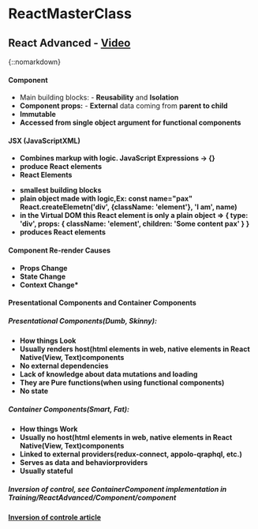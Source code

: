 # ReactMasterClass

## React Advanced - [Video](https://youtu.be/zlpYShDdY_c)

{::nomarkdown}
<h4>Component</h4>
<ul>
<li>Main building blocks: - <b>Reusability</b> and <b>Isolation</b></li>  
 <li><b>Component props:</b> - <b>External</b> data coming from <b>parent to child<b>
 </li>       
 <li><b>Immutable</b></li> 
 <li>Accessed from <b>single object argument</b> for functional components</li>
</ul>

<h4>JSX (JavaScriptXML)</h4>
<ul>
    <li>Combines markup with logic. <b>JavaScript Expressions -> {}</b></li>
    <li>produce React elements</li>
    <li>React Elements</li>
</ul>
<ul>
    <li>smallest building blocks</li>
    <li>plain object made with logic,Ex: const name="pax" React.createElemetn('div', {className: 'element'}, 'I am', name) </li>
    <li>in the Virtual DOM this React element is only a plain object => { type: 'div', props: { className: 'element', children: 'Some content pax' } }</li>
    <li>produces React elements</li>
</ul>
</div>
<h4>Component Re-render Causes</h4>
<ul>
    <li>Props Change</li>
    <li>State Change</li>
    <li>Context Change*</li>
</ul>
<h4>Presentational Components and Container Components</h4>
<h5>Presentational Components(Dumb, Skinny):</h5>
<ul>
    <li>How things <b>Look</b></li>
    <li>Usually renders <b>host(html elements in web, native elements in React Native(View, Text)</b>components</li>
    <li>No external dependencies</li>
    <li>Lack of knowledge about <b>data mutations</b> and <b>loading</b></li>
    <li>They are Pure functions(when using functional components)</li>
    <li>No state</li>
</ul>
<h5>Container Components(Smart, Fat):</h5>
<ul>
    <li>How things <b>Work</b></li>
    <li>Usually no <b>host(html elements in web, native elements in React Native(View, Text)</b>components</li>
    <li>Linked to external providers(redux-connect, appolo-qraphql, etc.)</li>
    <li>Serves as <b>data</b> and <b>behavior</b>providers</li>
    <li>Usually stateful</li>
</ul>
<h5>Inversion of control, see ContainerComponent implementation in Training/ReactAdvanced/Component/component</h5>
<a href="https://medium.com/@magnusjt/inversion-of-control-and-di-in-reactjs-and-redux-35161fcef847">Inversion of controle article
</a>